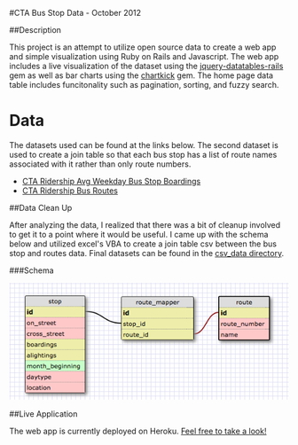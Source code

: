 #CTA Bus Stop Data - October 2012

##Description

This project is an attempt to utilize open source data to create a web app and simple visualization using Ruby on Rails and Javascript. The web app includes a live visualization of the dataset using the [jquery-datatables-rails](https://github.com/rweng/jquery-datatables-rails) gem as well as bar charts using the [chartkick](https://github.com/ankane/chartkick) gem. The home page data table includes funcitonality such as pagination, sorting, and fuzzy search.

# Data

The datasets used can be found at the links below. The second dataset is used to create a join table so that each bus stop has a list of route names associated with it rather than only route numbers.

* [CTA Ridership Avg Weekday Bus Stop Boardings](https://data.cityofchicago.org/Transportation/CTA-Ridership-Avg-Weekday-Bus-Stop-Boardings-in-Oc/mq3i-nnqe)
* [CTA Ridership Bus Routes](https://data.cityofchicago.org/Transportation/CTA-Ridership-Bus-Routes-Monthly-Day-Type-Averages/bynn-gwxy)

##Data Clean Up

After analyzing the data, I realized that there was a bit of cleanup involved to get it to a point where it would be useful. I came up with the schema below and utilized excel's VBA to create a join table csv between the bus stop and routes data. Final datasets can be found in the [csv_data directory](https://github.com/romanjesus/cta-bus-stop-challenge/tree/master/db/csv_data).

###Schema

![Alt](https://raw.githubusercontent.com/romanjesus/cta-bus-stop-challenge/master/db/Cta-bustop-schema.png "Title")

##Live Application

The web app is currently deployed on Heroku. [Feel free to take a look!](https://ctabusroutesoct2012.herokuapp.com/)
